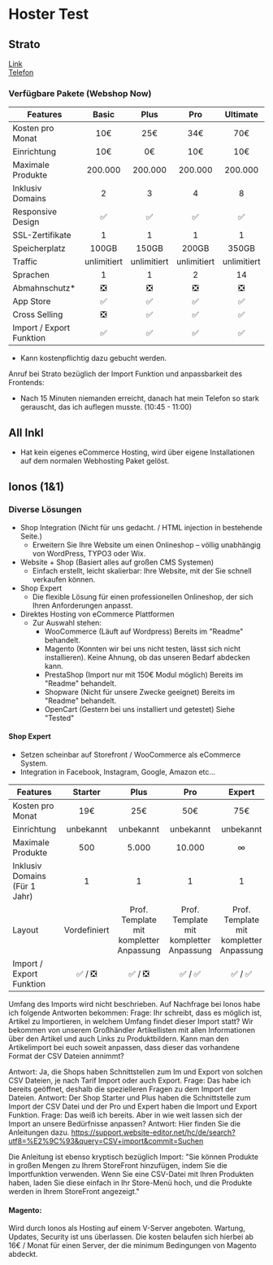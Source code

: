 # Hoster Test

## Strato

[Link](https://www.strato.de/webshop/)  
[Telefon](tel:0303001460)

### Verfügbare Pakete (Webshop Now)

| Features                 |    Basic    |    Plus     |     Pro     |  Ultimate   |
| ------------------------ | :---------: | :---------: | :---------: | :---------: |
| Kosten pro Monat         |     10€     |     25€     |     34€     |     70€     |
| Einrichtung              |     10€     |     0€      |     10€     |     10€     |
| Maximale Produkte        |   200.000   |   200.000   |   200.000   |   200.000   |
| Inklusiv Domains         |      2      |      3      |      4      |      8      |
| Responsive Design        |     ✅      |     ✅      |     ✅      |     ✅      |
| SSL-Zertifikate          |      1      |      1      |      1      |      1      |
| Speicherplatz            |    100GB    |    150GB    |    200GB    |    350GB    |
| Traffic                  | unlimitiert | unlimitiert | unlimitiert | unlimitiert |
| Sprachen                 |      1      |      1      |      2      |     14      |
| Abmahnschutz\*           |     ❎      |     ❎      |     ❎      |     ❎      |
| App Store                |     ✅      |     ✅      |     ✅      |     ✅      |
| Cross Selling            |     ❎      |     ✅      |     ✅      |     ✅      |
| Import / Export Funktion |     ✅      |     ✅      |     ✅      |     ✅      |

- Kann kostenpflichtig dazu gebucht werden.

Anruf bei Strato bezüglich der Import Funktion und anpassbarkeit des Frontends:

- Nach 15 Minuten niemanden erreicht, danach hat mein Telefon so stark gerauscht, das ich auflegen musste. (10:45 - 11:00)

## All Inkl

- Hat kein eigenes eCommerce Hosting, wird über eigene Installationen auf dem normalen Webhosting Paket gelöst.

## Ionos (1&1)

### Diverse Lösungen

- Shop Integration (Nicht für uns gedacht. / HTML injection in bestehende Seite.)
  - Erweitern Sie Ihre Website um einen Onlineshop – völlig unabhängig von WordPress, TYPO3 oder Wix.
- Website + Shop (Basiert alles auf großen CMS Systemen)
  - Einfach erstellt, leicht skalierbar: Ihre Website, mit der Sie schnell verkaufen können.
- Shop Expert
  - Die flexible Lösung für einen professionellen Onlineshop, der sich Ihren Anforderungen anpasst.
- Direktes Hosting von eCommerce Plattformen
  - Zur Auswahl stehen:
    - WooCommerce (Läuft auf Wordpress) Bereits im "Readme" behandelt.
    - Magento (Konnten wir bei uns nicht testen, lässt sich nicht installieren). Keine Ahnung, ob das unseren Bedarf abdecken kann.
    - PrestaShop (Import nur mit 150€ Modul möglich) Bereits im "Readme" behandelt.
    - Shopware (Nicht für unsere Zwecke geeignet) Bereits im "Readme" behandelt.
    - OpenCart (Gestern bei uns installiert und getestet) Siehe "Tested"

#### Shop Expert

- Setzen scheinbar auf Storefront / WooCommerce als eCommerce System.
- Integration in Facebook, Instagram, Google, Amazon etc...

| Features                      |   Starter    |                  Plus                   |                   Pro                   |                 Expert                  |
| ----------------------------- | :----------: | :-------------------------------------: | :-------------------------------------: | :-------------------------------------: |
| Kosten pro Monat              |     19€      |                   25€                   |                   50€                   |                   75€                   |
| Einrichtung                   |  unbekannt   |                unbekannt                |                unbekannt                |                unbekannt                |
| Maximale Produkte             |     500      |                  5.000                  |                 10.000                  |                    ∞                    |
| Inklusiv Domains (Für 1 Jahr) |      1       |                    1                    |                    1                    |                    1                    |
| Layout                        | Vordefiniert | Prof. Template mit kompletter Anpassung | Prof. Template mit kompletter Anpassung | Prof. Template mit kompletter Anpassung |
| Import / Export Funktion      |   ✅ / ❎    |                 ✅ / ❎                 |                 ✅ / ✅                 |                 ✅ / ✅                 |

Umfang des Imports wird nicht beschrieben.
Auf Nachfrage bei Ionos habe ich folgende Antworten bekommen:
Frage: Ihr schreibt, dass es möglich ist, Artikel zu Importieren, in welchem Umfang findet dieser Import statt? Wir bekommen von unserem Großhändler Artikellisten mit allen Informationen über den Artikel und auch Links zu Produktbildern. Kann man den Artikelimport bei euch soweit anpassen, dass dieser das vorhandene Format der CSV Dateien annimmt?

Antwort: Ja, die Shops haben Schnittstellen zum Im und Export von solchen CSV Dateien, je nach Tarif Import oder auch Export.
Frage: Das habe ich bereits geöffnet, deshalb die spezielleren Fragen zu dem Import der Dateien.
Antwort: Der Shop Starter und Plus haben die Schnittstelle zum Import der CSV Datei und der Pro und Expert haben die Import und Export Funktion.
Frage: Das weiß ich bereits. Aber in wie weit lassen sich der Import an unsere Bedürfnisse anpassen?
Antwort: Hier finden Sie die Anleitungen dazu. https://support.website-editor.net/hc/de/search?utf8=%E2%9C%93&query=CSV+import&commit=Suchen

Die Anleitung ist ebenso kryptisch bezüglich Import:
"Sie können Produkte in großen Mengen zu Ihrem StoreFront hinzufügen, indem Sie die Importfunktion verwenden. Wenn Sie eine CSV-Datei mit Ihren Produkten haben, laden Sie diese einfach in Ihr Store-Menü hoch, und die Produkte werden in Ihrem StoreFront angezeigt."

#### Magento:

Wird durch Ionos als Hosting auf einem V-Server angeboten. Wartung, Updates, Security ist uns überlassen.
Die kosten belaufen sich hierbei ab 16€ / Monat für einen Server, der die minimum Bedingungen von Magento abdeckt.
